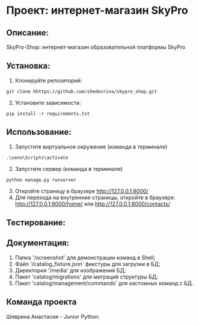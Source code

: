 # Проект: интернет-магазин SkyPro

## Описание: 
SkyPro-Shop: интернет-магазин образовательной платформы SkyPro

## Установка:
1. Клонируйте репозиторий: 
```
git clone hhttps://github.com/shedevrina/skypro_shop.git
```
2. Установите зависимости:
```
pip install -r requirements.txt
```

## Использование:
1. Запустите виртуальное окружение (команда в терминале)
```
.\venv\Scripts\activate
```
2. Запустите сервер (команда в терминале)
```
python manage.py runserver
```
3. Откройте страницу в браузере http://127.0.0.1:8000/
4. Для перехода на внутренние страницы, откройте в браузере: http://127.0.0.1:8000/home/ или http://127.0.0.1:8000/contacts/

## Тестирование:

## Документация:
1. Папка '/screenshot' для демонстрации команд в Shell;
2. Файл '/catalog_fixture.json' фикстуры для загрузки в БД; 
3. Директория '/media' для изображений БД; 
4. Пакет 'catalog/migrations' для миграций структуры БД; 
5. Пакет 'catalog/management/commands' для кастомных команд с БД. 

## Команда проекта
Шеврина Анастасия - Junior Python.
